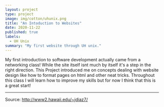 ```yaml
---
layout: project
type: project
image: img/cotton/uhunix.png
title: "An Intoduction to Websites"
date: 2020-11-22
published: true
labels:
  - UH Unix
summary: "My first website through UH unix."
---
```


My first introduction to software development actually came from a networking class! While the site itself isnt much by itself it's a step in the right direction. This Project introduced me on concepts dealing with website design like how to format pages on html and other neat tricks. Throughout this class I will learn how to improve my skills but for now I think that this is a great start!


<hr>

Source: <a href="http://www2.hawaii.edu/~jdiaz7/">http://www2.hawaii.edu/~jdiaz7/</a>
